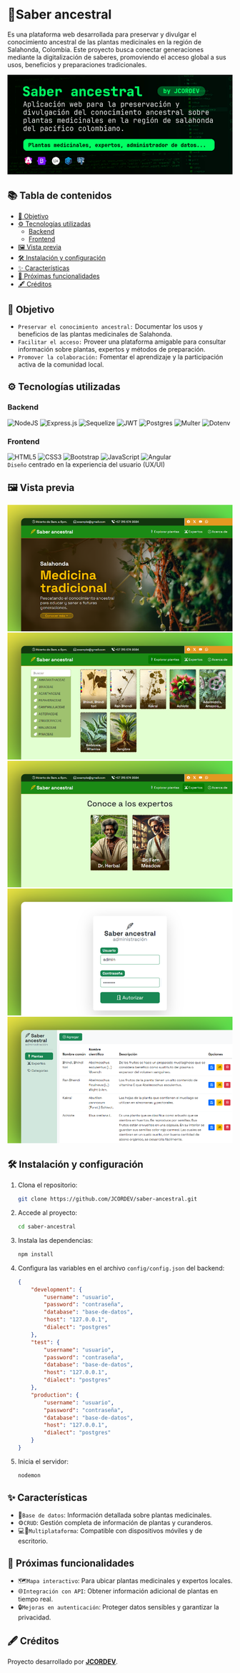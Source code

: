 # 🌿Saber ancestral
Es una plataforma web desarrollada para preservar y divulgar el conocimiento ancestral de las plantas medicinales en la región de Salahonda, Colombia. Este proyecto busca conectar generaciones mediante la digitalización de saberes, promoviendo el acceso global a sus usos, beneficios y preparaciones tradicionales.

![Portada principal](img/PortadaPrincipal.jpg)

## 📚 Tabla de contenidos
- [🎯 Objetivo](#-objetivo)
- [⚙️ Tecnologías utilizadas](#️-tecnologías-utilizadas)
  - [Backend](#backend)
  - [Frontend](#frontend)
- [🖼️ Vista previa](#️-vista-previa)
- [🛠️ Instalación y configuración](#️-instalación-y-configuración)
- [✨ Características](#-características)
- [📌 Próximas funcionalidades](#-próximas-funcionalidades)
- [🖋️ Créditos](#️-créditos)

## 🎯 Objetivo

- `Preservar el conocimiento ancestral:` Documentar los usos y beneficios de las plantas medicinales de Salahonda.
- `Facilitar el acceso:` Proveer una plataforma amigable para consultar información sobre plantas, expertos y métodos de preparación.
- `Promover la colaboración:` Fomentar el aprendizaje y la participación activa de la comunidad local.

## ⚙️ Tecnologías utilizadas

### **Backend**
![NodeJS](https://img.shields.io/badge/node.js-6DA55F?style=for-the-badge&logo=node.js&logoColor=white)
![Express.js](https://img.shields.io/badge/express.js-%23404d59.svg?style=for-the-badge&logo=express&logoColor=%2361DAFB)
![Sequelize](https://img.shields.io/badge/Sequelize%20(ORM%20para%20base%20de%20datos)-52B0E7?style=for-the-badge&logo=Sequelize&logoColor=white)
![JWT](https://img.shields.io/badge/JWT%20(Autenticación)-black?style=for-the-badge&logo=JSON%20web%20tokens)
![Postgres](https://img.shields.io/badge/postgres-%23316192.svg?style=for-the-badge&logo=postgresql&logoColor=white)
![Multer](https://img.shields.io/badge/Multer-FE8A71?style=for-the-badge&logo=files&logoColor=white)
![Dotenv](https://img.shields.io/badge/Dotenv-22313F?style=for-the-badge&logo=dotenv&logoColor=white)

### **Frontend**
![HTML5](https://img.shields.io/badge/html5-%23E34F26.svg?style=for-the-badge&logo=html5&logoColor=white)
![CSS3](https://img.shields.io/badge/css3-%231572B6.svg?style=for-the-badge&logo=css3&logoColor=white)
![Bootstrap](https://img.shields.io/badge/bootstrap-%238511FA.svg?style=for-the-badge&logo=bootstrap&logoColor=white)
![JavaScript](https://img.shields.io/badge/javascript-%23F7DF1E.svg?style=for-the-badge&logo=javascript&logoColor=black)
![Angular](https://img.shields.io/badge/angular-%23DD0031.svg?style=for-the-badge&logo=angular&logoColor=white) <br/>
`Diseño` centrado en la experiencia del usuario (UX/UI)

## 🖼️ Vista previa

![Home](img/home.png)
![Explorar plantas](img/explorar-plantas.png)
![Expertos](img/expertos.png)
![Login](img/login.png)
![CRUD](img/crud.png)

## 🛠️ Instalación y configuración

1. Clona el repositorio:
   
    ```bash
    git clone https://github.com/JCORDEV/saber-ancestral.git
    ```

2. Accede al proyecto:
   
    ```bash
    cd saber-ancestral
    ```


3. Instala las dependencias:
    
    ```bash
    npm install
    ```

4. Configura las variables en el archivo `config/config.json` del backend:

    
    ```json
    {
        "development": {
            "username": "usuario",
            "password": "contraseña",
            "database": "base-de-datos",
            "host": "127.0.0.1",
            "dialect": "postgres"
        },
        "test": {
            "username": "usuario",
            "password": "contraseña",
            "database": "base-de-datos",
            "host": "127.0.0.1",
            "dialect": "postgres"
        },
        "production": {
            "username": "usuario",
            "password": "contraseña",
            "database": "base-de-datos",
            "host": "127.0.0.1",
            "dialect": "postgres"
        }
    }
    ```

5. Inicia el servidor:
   
    ```bash
    nodemon
    ```

## ✨ Características
- 📖`Base de datos`: Información detallada sobre plantas medicinales.
- ⚙️`CRUD`: Gestión completa de información de plantas y curanderos.
- 💻📱`Multiplataforma`: Compatible con dispositivos móviles y de escritorio.

## 📌 Próximas funcionalidades
- 🗺️`Mapa interactivo`: Para ubicar plantas medicinales y expertos locales.
- 🌐`Integración con API`: Obtener información adicional de plantas en tiempo real.
- 🔒`Mejoras en autenticación`: Proteger datos sensibles y garantizar la privacidad.

## 🖋️ Créditos
Proyecto desarrollado por **[JCORDEV](https://github.com/JCORDEV)**.